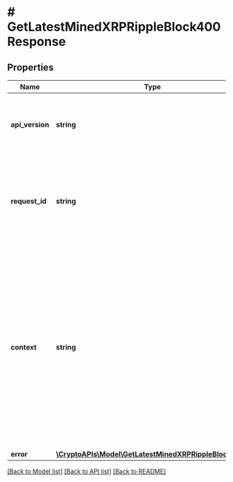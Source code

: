 # # GetLatestMinedXRPRippleBlock400Response

## Properties

Name | Type | Description | Notes
------------ | ------------- | ------------- | -------------
**api_version** | **string** | Specifies the version of the API that incorporates this endpoint. |
**request_id** | **string** | Defines the ID of the request. The &#x60;requestId&#x60; is generated by Crypto APIs and it&#39;s unique for every request. |
**context** | **string** | In batch situations the user can use the context to correlate responses with requests. This property is present regardless of whether the response was successful or returned as an error. &#x60;context&#x60; is specified by the user. | [optional]
**error** | [**\CryptoAPIs\Model\GetLatestMinedXRPRippleBlockE400**](GetLatestMinedXRPRippleBlockE400.md) |  |

[[Back to Model list]](../../README.md#models) [[Back to API list]](../../README.md#endpoints) [[Back to README]](../../README.md)
